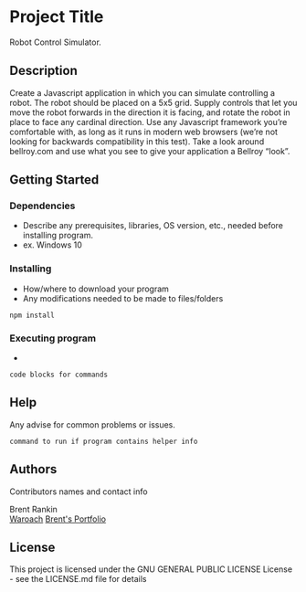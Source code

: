# Project Title

Robot Control Simulator.

## Description

Create a Javascript application in which you can simulate controlling a robot. The robot should be placed on a 5x5 grid. Supply controls that let you move the robot forwards in the direction it is facing, and rotate the robot in place to face any cardinal direction. Use any Javascript framework you’re comfortable with, as long as it runs in modern web browsers (we’re not looking for backwards compatibility in this test). Take a look around bellroy.com and use what you see to give your application a Bellroy “look”.

## Getting Started

### Dependencies

- Describe any prerequisites, libraries, OS version, etc., needed before installing program.
- ex. Windows 10

### Installing

- How/where to download your program
- Any modifications needed to be made to files/folders

```
npm install
```

### Executing program

-

```
code blocks for commands
```

## Help

Any advise for common problems or issues.

```
command to run if program contains helper info
```

## Authors

Contributors names and contact info

Brent Rankin  
[Waroach](https://github.com/Waroach)
[Brent's Portfolio](https://brent-rankin.vercel.app)

## License

This project is licensed under the GNU GENERAL PUBLIC LICENSE License - see the LICENSE.md file for details
